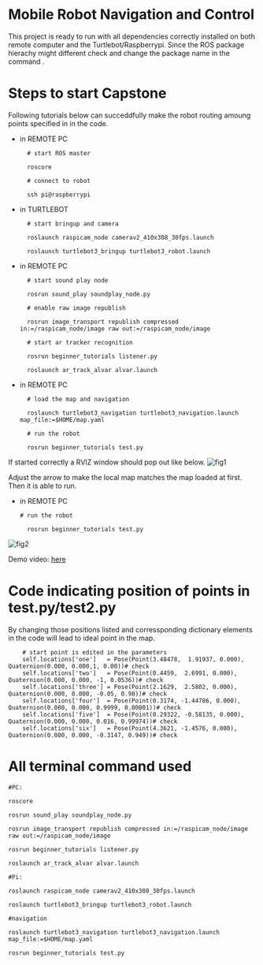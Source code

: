 Mobile Robot Navigation and Control
====
This project is ready to run with all dependencies correctly installed on both remote computer and the Turtlebot/Raspberrypi. Since the ROS package hierachy might different check and change the package name in the command .

# Steps to start Capstone

Following tutorials below can succeddfully make the robot routing amoung points specified in in the code.

* in REMOTE PC
  ```
    # start ROS master

    roscore

    # connect to robot

    ssh pi@raspberrypi
  ```
* in TURTLEBOT
  ```
    # start bringup and camera

    roslaunch raspicam_node camerav2_410x308_30fps.launch

    roslaunch turtlebot3_bringup turtlebot3_robot.launch
  ```
* in REMOTE PC
  ```
    # start sound play node

    rosrun sound_play soundplay_node.py

    # enable raw image republish

    rosrun image_transport republish compressed in:=/raspicam_node/image raw out:=/raspicam_node/image

    # start ar tracker recognition

    rosrun beginner_tutorials listener.py

    roslaunch ar_track_alvar alvar.launch   
    ```

* in REMOTE PC
  ```
    # load the map and navigation

    roslaunch turtlebot3_navigation turtlebot3_navigation.launch map_file:=$HOME/map.yaml

    # run the robot

    rosrun beginner_tutorials test.py
  ```

If started correctly a RVIZ window should pop out like below.
![fig1](https://github.com/AaronLiu666/Capstone/blob/main/screenshots/Screenshot%20from%202021-06-09%2015-19-45.png)

Adjust the arrow to make the local map matches the map loaded at first. Then it is able to run.

* in REMOTE PC
  ```
  # run the robot

    rosrun beginner_tutorials test.py
  ``` 

![fig2](https://github.com/AaronLiu666/Capstone/blob/main/screenshots/Screenshot%20from%202021-06-08%2019-14-59.png)


Demo video: [here](https://youtu.be/U8iTp9uf83E)


# Code indicating position of points in test.py/test2.py




By changing those positions listed and corressponding dictionary elements in the code will lead to ideal point in the map.

```
    # start point is edited in the parameters
    self.locations['one']   = Pose(Point(3.48478,  1.91937, 0.000), Quaternion(0.000, 0.000,1, 0.00))# check
    self.locations['two']   = Pose(Point(0.4459,  2.6991, 0.000), Quaternion(0.000, 0.000, -1, 0.0536))# check
    self.locations['three'] = Pose(Point(2.1629,  2.5802, 0.000), Quaternion(0.000, 0.000, -0.05, 0.98))# check
    self.locations['four']  = Pose(Point(0.3174, -1.44786, 0.000), Quaternion(0.000, 0.000, 0.9999, 0.00001))# check
    self.locations['five']  = Pose(Point(0.29322, -0.58135, 0.000), Quaternion(0.000, 0.000, 0.016, 0.99974))# check
    self.locations['six']   = Pose(Point(4.3621, -1.4576, 0.000), Quaternion(0.000, 0.000, -0.3147, 0.949))# check
```

    


# All terminal command used

```
#PC:

roscore

rosrun sound_play soundplay_node.py

rosrun image_transport republish compressed in:=/raspicam_node/image raw out:=/raspicam_node/image

rosrun beginner_tutorials listener.py

roslaunch ar_track_alvar alvar.launch

#Pi:

roslaunch raspicam_node camerav2_410x308_30fps.launch

roslaunch turtlebot3_bringup turtlebot3_robot.launch

#navigation

roslaunch turtlebot3_navigation turtlebot3_navigation.launch map_file:=$HOME/map.yaml

rosrun beginner_tutorials test.py
```





